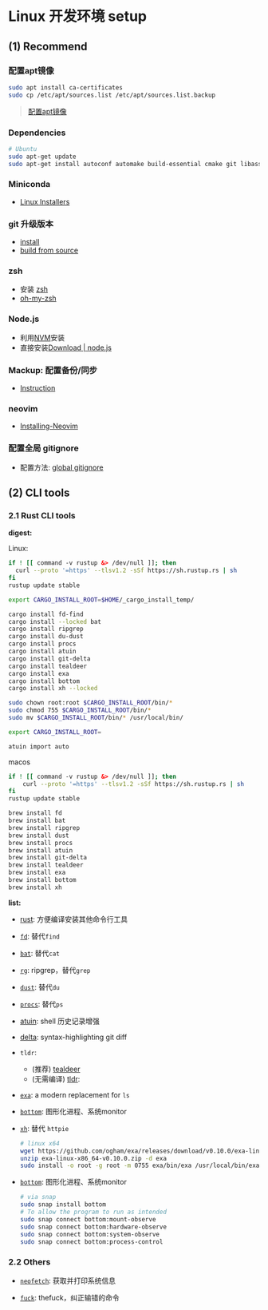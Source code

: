 # Linux 开发环境 setup

## (1) Recommend

### 配置apt镜像

```bash
sudo apt install ca-certificates
sudo cp /etc/apt/sources.list /etc/apt/sources.list.backup
```

> [配置apt镜像](https://mirrors.tuna.tsinghua.edu.cn/help/ubuntu/)

### Dependencies

```bash
# Ubuntu
sudo apt-get update
sudo apt-get install autoconf automake build-essential cmake git libass-dev libbz2-dev libfontconfig1-dev libfreetype6-dev libfribidi-dev libharfbuzz-dev libjansson-dev liblzma-dev libmp3lame-dev libogg-dev libopus-dev libsamplerate-dev libspeex-dev libtheora-dev libtool libtool-bin libvorbis-dev libx264-dev libxml2-dev m4 make nasm patch pkg-config tar yasm zlib1g-dev python3 python3-pip python3-dev python3-setuptools zip
```

### Miniconda

- [Linux Installers](https://docs.conda.io/en/latest/miniconda.html#linux-installers)

### git 升级版本

- [install](https://git-scm.com/download/linux)
- [build from source](https://git-scm.com/book/en/v2/Getting-Started-Installing-Git)

### zsh

- 安装 [zsh](https://www.zsh.org/)
- [oh-my-zsh](https://github.com/Maoxie/Notes/blob/master/docs/Skills/Linux/zsh%E5%B8%B8%E7%94%A8%E6%8F%92%E4%BB%B6.md)

### Node.js

- 利用[NVM](https://github.com/nvm-sh/nvm#installing-and-updating)安装
- 直接安装[Download | node.js](https://nodejs.org/en/download/)

### Mackup: 配置备份/同步

- [Instruction](https://github.com/Maoxie/Notes/blob/master/docs/Skills/Linux/Mackup%20%E5%90%8C%E6%AD%A5linux%E9%85%8D%E7%BD%AE.md)

### neovim

- [Installing-Neovim](https://github.com/neovim/neovim/wiki/Installing-Neovim#ubuntu)

### 配置全局 gitignore

- 配置方法: [global gitignore](https://github.com/Maoxie/Notes/blob/master/docs/Skills/Git/global%20gitignore.md)

## (2) CLI tools

### 2.1 Rust CLI tools

**digest:**

Linux:

```bash
if ! [[ command -v rustup &> /dev/null ]]; then
  curl --proto '=https' --tlsv1.2 -sSf https://sh.rustup.rs | sh
fi
rustup update stable

export CARGO_INSTALL_ROOT=$HOME/_cargo_install_temp/

cargo install fd-find
cargo install --locked bat
cargo install ripgrep
cargo install du-dust
cargo install procs
cargo install atuin
cargo install git-delta
cargo install tealdeer
cargo install exa
cargo install bottom
cargo install xh --locked

sudo chown root:root $CARGO_INSTALL_ROOT/bin/*
sudo chmod 755 $CARGO_INSTALL_ROOT/bin/*
sudo mv $CARGO_INSTALL_ROOT/bin/* /usr/local/bin/

export CARGO_INSTALL_ROOT=

atuin import auto
```

macos

```bash
if ! [[ command -v rustup &> /dev/null ]]; then
    curl --proto '=https' --tlsv1.2 -sSf https://sh.rustup.rs | sh
fi
rustup update stable

brew install fd
brew install bat
brew install ripgrep
brew install dust
brew install procs
brew install atuin
brew install git-delta
brew install tealdeer
brew install exa
brew install bottom
brew install xh
```

**list:**

- [rust](https://www.rust-lang.org/tools/install): 方便编译安装其他命令行工具
- [`fd`](https://github.com/sharkdp/fd#on-ubuntu): 替代`find`
- [`bat`](https://github.com/sharkdp/bat#from-source): 替代`cat`
- [`rg`](https://github.com/BurntSushi/ripgrep#installation): ripgrep，替代`grep`
- [`dust`](https://github.com/bootandy/dust#install): 替代`du`
- [`procs`](https://github.com/dalance/procs#cargo): 替代`ps`
- [atuin](https://github.com/ellie/atuin/blob/main/README.md#install): shell 历史记录增强
- [delta](https://dandavison.github.io/delta/installation.html#installation): syntax-highlighting git diff
- `tldr`:
  - (推荐) [tealdeer](https://dbrgn.github.io/tealdeer/installing.html)
  - (无需编译) [tldr](https://github.com/tldr-pages/tldr#how-do-i-use-it):
- [`exa`](https://the.exa.website/install/linux): a modern replacement for `ls`
- [`bottom`](https://github.com/ClementTsang/bottom): 图形化进程、系统monitor
- [`xh`](https://github.com/ducaale/xh): 替代 `httpie`

  ```bash
  # linux x64
  wget https://github.com/ogham/exa/releases/download/v0.10.0/exa-linux-x86_64-v0.10.0.zip
  unzip exa-linux-x86_64-v0.10.0.zip -d exa
  sudo install -o root -g root -m 0755 exa/bin/exa /usr/local/bin/exa
  ```

- [`bottom`](https://github.com/ClementTsang/bottom?ref=itsfoss.com#debianubuntu): 图形化进程、系统monitor

  ```bash
  # via snap
  sudo snap install bottom
  # To allow the program to run as intended
  sudo snap connect bottom:mount-observe
  sudo snap connect bottom:hardware-observe
  sudo snap connect bottom:system-observe
  sudo snap connect bottom:process-control
  ```

### 2.2 Others

- [`neofetch`](https://github.com/dylanaraps/neofetch): 获取并打印系统信息

- [`fuck`](https://github.com/nvbn/thefuck#installation): thefuck，纠正输错的命令
